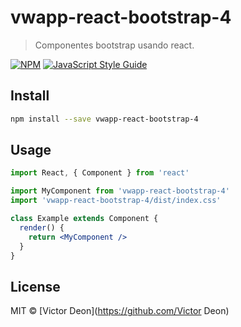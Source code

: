 # vwapp-react-bootstrap-4

> Componentes bootstrap usando react.

[![NPM](https://img.shields.io/npm/v/vwapp-react-bootstrap-4.svg)](https://www.npmjs.com/package/vwapp-react-bootstrap-4) [![JavaScript Style Guide](https://img.shields.io/badge/code_style-standard-brightgreen.svg)](https://standardjs.com)

## Install

```bash
npm install --save vwapp-react-bootstrap-4
```

## Usage

```jsx
import React, { Component } from 'react'

import MyComponent from 'vwapp-react-bootstrap-4'
import 'vwapp-react-bootstrap-4/dist/index.css'

class Example extends Component {
  render() {
    return <MyComponent />
  }
}
```

## License

MIT © [Victor Deon](https://github.com/Victor Deon)
